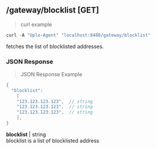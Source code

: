 ## /gateway/blocklist [GET]
> curl example

```go
curl -A "Uplo-Agent" "localhost:8480/gateway/blocklist"
```

fetches the list of blocklisted addresses.

### JSON Response
> JSON Response Example

```go
{
  "blocklist":
    [
    "123.123.123.123",  // string
    "123.123.123.123",  // string
    "123.123.123.123",  // string
    ],
}
```
**blocklist** | string  
blocklist is a list of blocklisted address
